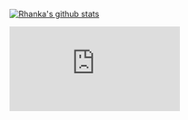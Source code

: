 [![Rhanka's github stats](https://github-readme-stats.vercel.app/api?username=rhanka)](https://matchid.io)

<iframe src="https://matchid.io" frameborder="0"> </iframe>

<!--
**rhanka/rhanka** is a ✨ _special_ ✨ repository because its `README.md` (this file) appears on your GitHub profile.

Here are some ideas to get you started:

- 🔭 I’m currently working on ...
- 🌱 I’m currently learning ...
- 👯 I’m looking to collaborate on ...
- 🤔 I’m looking for help with ...
- 💬 Ask me about ...
- 📫 How to reach me: ...
- 😄 Pronouns: ...
- ⚡ Fun fact: ...
-->
